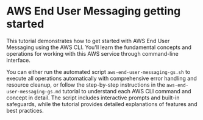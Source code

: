 # AWS End User Messaging getting started

This tutorial demonstrates how to get started with AWS End User Messaging using the AWS CLI. You'll learn the fundamental concepts and operations for working with this AWS service through command-line interface.

You can either run the automated script `aws-end-user-messaging-gs.sh` to execute all operations automatically with comprehensive error handling and resource cleanup, or follow the step-by-step instructions in the `aws-end-user-messaging-gs.md` tutorial to understand each AWS CLI command and concept in detail. The script includes interactive prompts and built-in safeguards, while the tutorial provides detailed explanations of features and best practices.

